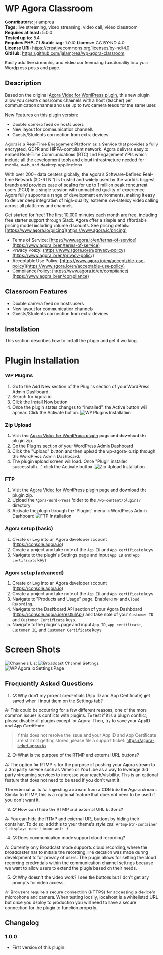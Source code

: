 # WP Agora Classroom #  
**Contributors:** jalamprea  
**Tags:** live streaming, video streaming, video call, video classroom  
**Requires at least:** 5.0.0  
**Tested up to:** 5.4  
**Requires PHP:** 7.1
**Stable tag:** 1.0.10
**License:** CC BY-ND 4.0    
**License URI:** https://creativecommons.org/licenses/by-nd/4.0  
**GitHub:** https://github.com/jalamprea/wp-agora-classroom

Easily add live streaming and video conferencing functionality into your Wordpress posts and page.

## Description ##
Based on the original [Agora Video for WordPress plugin](https://wordpress.org/plugins/wp-agora-io), this new plugin allow you create classrooms channels with a host (teacher) per communication channel and use up to two camera feeds for the same user.

New Features on this plugin version:
-  Double camera feed on hosts users
-  New layout for communication channels
-  Guests/Students connection from extra devices

Agora is a Real-Time Engagement Platform as a Service that provides a fully encrypted, GDPR and HIPPA-compliant network. Agora delivers easy to embed Real-Time Communications (RTC) and Engagement APIs which include all the development tools and cloud infrastructure needed for mobile, web, and desktop applications.

With over 200+ data centers globally, the Agora’s Software-Defined Real-time Network (SD-RTN™) is trusted and  widely used by the world’s biggest brands and provides ease of scaling for up to 1 million peak concurrent users (PCU) in a single session with unmatched quality of experience.  
Agora  fully supports a range of development environments, making it easy to deliver deep integration of high-quality, extreme low-latency video calling across all platforms and channels.

Get started for free! The first 10,000 minutes each month are free, including free starter support through Slack. Agora offer a simple and affordable pricing model including volume discounts. See pricing details: [https://www.agora.io/pricing](https://www.agora.io/pricing)

- Terms of Service: [https://www.agora.io/en/terms-of-service](https://www.agora.io/en/terms-of-service)
- Privacy Policy: [https://www.agora.io/en/privacy-policy](https://www.agora.io/en/privacy-policy)
- Acceptable Use Policy: [https://www.agora.io/en/acceptable-use-policy](https://www.agora.io/en/acceptable-use-policy)
- Compliance Policy: [https://www.agora.io/en/compliance](https://www.agora.io/en/compliance)

## Classroom Features ##
-  Double camera feed on hosts users
-  New layout for communication channels
-  Guests/Students connection from extra devices

## Installation ##
This section describes how to install the plugin and get it working.

# Plugin Installation
### WP Plugins
1.  Go to the Add New section of the Plugins section of your WordPress Admin Dashboard.
2.  Search for Agora.io 
3.  Click the Install Now button 
4.  Once the plugin status changes to “Installed”, the Active button will appear. Click the Activate button.
![WP Plugins Installation](/assets/plugins.gif?raw=true "WP Plugins Installation")

### Zip Upload
1.  Visit the [Agora Video for WordPress plugin](https://wordpress.org/plugins/wp-agora-io/) page and download the plugin zip.
2.  Go the Plugins section of your WordPress Admin Dashboard
3.  Click the "Upload" button and then upload the wp-agora-io.zip through the WordPress Admin Dashboard.
4.  The plugin upload screen will load. Once "Plugin installed successfully..." click the Activate button.
![Zip Upload Installation](/assets/upload.gif?raw=true "Zip Upload Installation")

### FTP
1.  Visit the [Agora Video for WordPress plugin](https://wordpress.org/plugins/wp-agora-io/) page and download the plugin zip.
2.  Upload the `Agora-Word-Press` folder to the `/wp-content/plugins/` directory
3.  Activate the plugin through the 'Plugins' menu in WordPress Admin Dashboard
![FTP Installation](/assets/ftp.gif?raw=true "FTP Installation")

### Agora setup (basic)
1.  Create or Log into an Agora developer account (https://console.agora.io)
2.  Create a project and take note of the `App ID` and `App certificate` keys
3.  Navigate to the plugin's Settings page and input `App ID` and `App certificate` keys

### Agora setup (advanced)
1.  Create or Log into an Agora developer account (https://console.agora.io)
2.  Create a project and take note of the `App ID` and `App certificate` keys
3.  Navigate to "Products and Usage" page. Enable `RTMP` and `Cloud Recording`.
4.  Navigate to the Dashboard API section of your Agora Dashboard (https://console.agora.io/restfulApi) and take note of your `Customer ID` and `Customer Certificate` keys.
5.  Navigate to the plugin's page and input `App ID`, `App certificate`, `Customer ID`, and `Customer Certificate` keys

# Screen Shots
![Channels List](/assets/screenshot-1.png?raw=true "Channels List")
![Broadcast Channel Settings](/assets/screenshot-2.png?raw=true "Broadcast Channel Settings")
![WP Agora.io Settings Page](/assets/screenshot-3.png?raw=true "WP Agora.io Settings Page")

## Frequently Asked Questions ##
1.  *Q:* Why don't my project credentials (App ID and App Certificate) get saved when I input them on the Settings tab? 

  *A:* This could be occurring for a few different reasons, one of the more common issues is conflicts with plugins. To test if it is a plugin conflict, please disable all plugins except for Agora. Then, try to save your AppID and App Certificate. 
  
  > If this does not resolve the issue and your App ID and App Certificate are still not getting stored, please file a support ticket: https://agora-ticket.agora.io

2.  *Q:* What is the purpose of the RTMP and external URL buttons?

  *A:* The option for RTMP is for the purpose of pushing your Agora stream to a 3rd party service such as Vimeo or YouTube as a way to leverage 3rd party streaming services to increase your reach/visibility. This is an optional feature that does not need to be used if you don't want it. 

  The external url is for ingesting a stream from a CDN into the Agora stream. Similar to RTMP, this is an optional feature that does not need to be used if you don't want it. 

3.  *Q:*  How can I hide the RTMP and external URL buttons?

  *A:* You can hide the RTMP and external URL buttons by hiding their container. To do so, add this to your theme's _style.css_:
  ```#rtmp-btn-container { display: none !important; }```

4.  *Q:*  Does communication mode support cloud recording?

  *A:* Currently only Broadcast mode supports cloud recording, where the broadcaster has to initiate the recording.The decision was made during development to for privacy of users. The plugin allows for setting the cloud recording credentials within the communication channel settings because we want to allow users to extend the plugin based on their needs.

5.  *Q:*  Why doesn't the video work? I see the buttons but I don't get any prompts for video access.

  *A:* Browsers require a secure connection (HTTPS) for accessing a device's microphone and camera. When testing locally, localhost is a whitelisted URL but once you deploy to production you will need to have a secure connection for the plugin to function properly.

## Changelog ##

### 1.0.0 ###
* First version of this plugin.